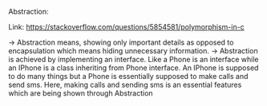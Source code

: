 Abstraction:

Link: https://stackoverflow.com/questions/5854581/polymorphism-in-c

-> Abstraction means, showing only important details as opposed to encapsulation which means hiding unnecessary information.
-> Abstraction is achieved by implementing an interface. Like a Phone is an interface while an IPhone is a class inheriting from Phone interface.
An IPhone is supposed to do many things but a Phone is essentially supposed to make calls and send sms. Here, making calls and sending sms is an 
essential features which are being shown through Abstraction